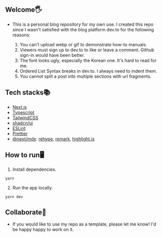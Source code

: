 ## Welcome🖐️

- This is a personal blog repository for my own use. I created this repo since I wasn't satisfied with the blog platform dev.to for the following reasons:

  1. You can't upload webp or gif to demonstrate how-to manuals.
  2. Viewers must sign up to dev.to to like or leave a comment. Github sign-in would have been better.
  3. The font looks ugly, especially the Korean one. It's hard to read for me.
  4. Ordered List Syntax breaks in dev.to. I always need to indent them.
  5. You cannot split a post into multiple sections with url fragments.

## Tech stacks📚

- [Next.js](https://nextjs.org/)
- [Typescript](https://www.typescriptlang.org/)
- [TailwindCSS](https://tailwindcss.com)
- [shadcn/ui](https://ui.shadcn.com)
- [ESLint](https://eslint.org)
- [Prettier](https://prettier.io)
- [@next/mdx](https://nextjs.org/docs/app/building-your-application/configuring/mdx): [rehype](https://github.com/rehypejs/rehype), [remark](https://github.com/remarkjs/remark), [highlight.js](https://highlightjs.org)

## How to run🖥️

1. Install dependencies.

```
yarn
```

2. Run the app locally.

```
yarn dev
```

## Collaborate🤝

- If you would like to use my repo as a template, please let me know! I'd be happy happy to work on it.

